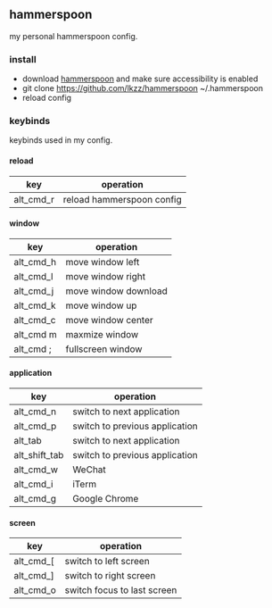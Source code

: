 ## hammerspoon
my personal hammerspoon config.

### install
- download [hammerspoon](http://www.hammerspoon.org/) and make sure accessibility is enabled
- git clone https://github.com/lkzz/hammerspoon ~/.hammerspoon
- reload config

### keybinds
keybinds used in my config.

#### reload
| key       | operation                 |
|-----------|---------------------------|
| alt_cmd_r | reload hammerspoon config |


#### window
| key       | operation            |
|-----------|----------------------|
| alt_cmd_h | move window left     |
| alt_cmd_l | move window right    |
| alt_cmd_j | move window download |
| alt_cmd_k | move window up       |
| alt_cmd_c | move window center   |
| alt_cmd m | maxmize window       |
| alt_cmd ; | fullscreen window    |

#### application
| key           | operation                      |
|---------------|--------------------------------|
| alt_cmd_n     | switch to next application     |
| alt_cmd_p     | switch to previous application |
| alt_tab       | switch to next application     |
| alt_shift_tab | switch to previous application |
| alt_cmd_w     | WeChat                         |
| alt_cmd_i     | iTerm                          |
| alt_cmd_g     | Google Chrome                  |

#### screen
| key       | operation                   |
|-----------|-----------------------------|
| alt_cmd_[ | switch to left screen       |
| alt_cmd_] | switch to right screen      |
| alt_cmd_o | switch focus to last screen |
